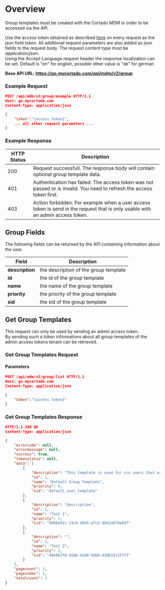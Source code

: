# Overview
Group templates must be created with the Cortado MDM in order to be accessed via the API.

Use the access token obtained as described [here](auth.md) on every request as the json field *token*. All additional request parameters are also added as json fields to the request body. The request content type must be *application/json*.<br>
Using the Accept-Language request header the response localization can be set. Default is "en" for english, possible other value is "de" for german

**Base API URL: https://go.mycortado.com/api/mdm/v2/group**

### Example Request

```json
POST /api/mdm/v2/group/example HTTP/1.1
Host: go.mycortado.com
Content-Type: application/json

{
    "token":"{access token}",
    ... all other request parameters ...
}
```

### Example Response

| HTTP Status | Description |
| ------------ | ------------ |
| 200 | Request successfull. The response body will contain optional group template data. |
| 401 | Authentication has failed. The access token was not passed or is invalid. You need to refresh the access token first. |
| 403 | Action forbidden. For example when a user access token is send in the request that is only usable with an admin access token. |

## Group Fields

The following fields can be returned by the API containing information about the user.

| Field | Description |
| ------------ | ------------ |
| **description** | the description of the group template |
| **id** | the id of the group template |
| **name** | the name of the group template |
| **priority** | the priority of the group template |
| **sid** | the sid of the group template |

## Get Group Templates
This request can only be used by sending an admin access token.<br>
By sending such a token informations about all group templates of the admin access tokens tenant can be retrieved.

### Get Group Templates Request

#### Parameters

```json
POST /api/mdm/v2/group/list HTTP/1.1
Host: go.mycortado.com
Content-Type: application/json

{
    "token":"{access token}"
}
```

### Get Group Templates Response

```json
HTTP/1.1 200 OK
Content-Type: application/json

{
    "errorcode": null,
    "errormessage": null,
    "success": true,
    "tokenstatus": null,
    "data": [
        {
            "description": "This template is used for ccs users that are not in a managed active directory group.",
            "id": 1,
            "name": "Default Group Template",
            "priority": 0,
            "sid": "default_user_template"
        },
        {
            "description": "Description",
            "id": 2,
            "name": "Test 1",
            "priority": 1,
            "sid": "b966e92c-13c6-4bb5-afc2-dbb2a079e697"
        },
        {
            "description": "",
            "id": 3,
            "name": "Test 2",
            "priority": 2,
            "sid": "49e962f0-d188-4100-9d68-43d6191157f3"
        }
    ],
    "pagecount": 1,
    "pageindex": 1,
    "totalcount": 3
}
```